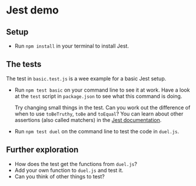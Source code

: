 # Jest demo

## Setup

* Run `npm install` in your terminal to install Jest.

## The tests

The test in `basic.test.js` is a wee example for a basic Jest setup.

* Run `npm test basic` on your command line to see it at work. Have a look at the `test` script in `package.json` to see what this command is doing.

  Try changing small things in the test. Can you work out the difference of when to use `toBeTruthy`, `toBe` and `toEqual`? You can learn about other assertions (also called matchers) in the [Jest documentation](https://facebook.github.io/jest/docs/en/using-matchers.html#content).

* Run `npm test duel` on the command line to test the code in `duel.js`.


## Further exploration

* How does the test get the functions from `duel.js`?
* Add your own function to `duel.js` and test it.
* Can you think of other things to test?

